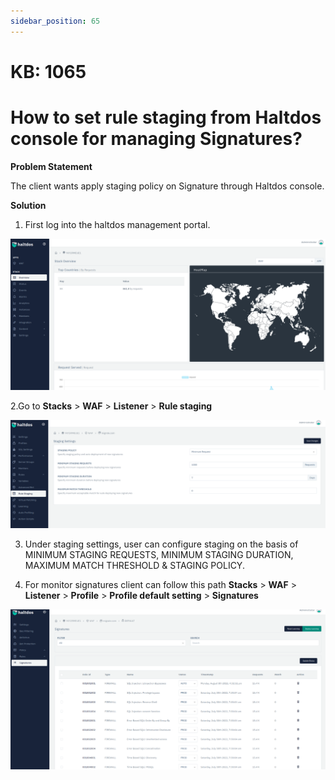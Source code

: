 ```yaml
---
sidebar_position: 65
---
```


# KB: 1065

# How to set rule staging from Haltdos console for managing Signatures?

**Problem Statement**

The client wants apply staging policy on Signature through Haltdos console.

**Solution**

1. First log into the haltdos management portal.

![kb-1065](/img/waf/v6/kb/proflogin.png)

2.Go to **Stacks** > **WAF** > **Listener** > **Rule staging**

![kb-1065](/img/waf/v6/kb/last.png)


3. Under staging settings, user can configure staging on the basis of MINIMUM STAGING REQUESTS, MINIMUM STAGING DURATION, MAXIMUM MATCH THRESHOLD & STAGING POLICY.

4. For monitor signatures client can follow this path **Stacks** > **WAF** > **Listener** > **Profile** > **Profile default setting** > **Signatures**

![kb-1065](/img/waf/v6/kb/last2.png)
